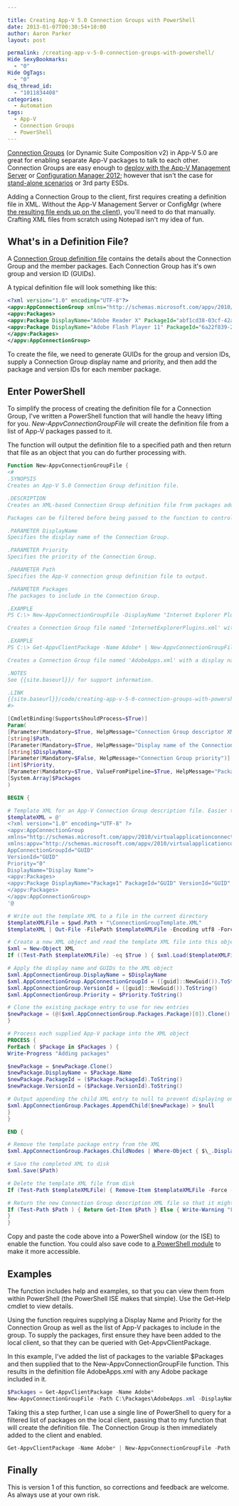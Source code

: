 ```yaml
---

title: Creating App-V 5.0 Connection Groups with PowerShell
date: 2013-01-07T00:30:54+10:00
author: Aaron Parker
layout: post

permalink: /creating-app-v-5-0-connection-groups-with-powershell/
Hide SexyBookmarks:
  - "0"
Hide OgTags:
  - "0"
dsq_thread_id:
  - "1011834408"
categories:
  - Automation
tags:
  - App-V
  - Connection Groups
  - PowerShell
---
```

[Connection Groups](http://technet.microsoft.com/en-us/library/jj737969.aspx) (or Dynamic Suite Composition v2) in App-V 5.0 are great for enabling separate App-V packages to talk to each other. Connection Groups are easy enough to [deploy with the App-V Management Server](http://technet.microsoft.com/en-us/library/jj713462.aspx) or [Configuration Manager 2012](http://technet.microsoft.com/en-us/library/jj591609.aspx); however that isn't the case for [stand-alone scenarios](http://www.applepie.se/app-v-5-standalone-and-connection-groups) or 3rd party ESDs.

Adding a Connection Group to the client, first requires creating a definition file in XML. Without the App-V Management Server or ConfigMgr (where [the resulting file ends up on the client](http://technet.microsoft.com/en-us/library/jj870811.aspx)), you'll need to do that manually. Crafting XML files from scratch using Notepad isn't my idea of fun.

## What's in a Definition File?

A [Connection Group definition file](http://blogs.technet.com/b/appv/archive/2012/11/06/deploying-connection-groups-app-v-5-0.aspx) contains the details about the Connection Group and the member packages. Each Connection Group has it's own group and version ID (GUIDs).

A typical definition file will look something like this:

```xml
<?xml version="1.0" encoding="UTF-8"?>  
<appv:AppConnectionGroup xmlns="http://schemas.microsoft.com/appv/2010/virtualapplicationconnectiongroup" xmlns:appv="http://schemas.microsoft.com/appv/2010/virtualapplicationconnectiongroup" AppConnectionGroupId="715f39d8-1b48-4b9a-95e6-d33370564b33" VersionId="9cdf46f3-6716-43d3-b533-5c697878f51f" Priority="2" DisplayName="Adobe Apps">  
<appv:Packages>  
<appv:Package DisplayName="Adobe Reader X" PackageId="abf1cd38-03cf-42af-8b27-564c4b9fcd1e" VersionId="818bc4eb-50f2-4fd4-90e4-9c8ed097e1e9" />  
<appv:Package DisplayName="Adobe Flash Player 11" PackageId="6a22f839-2d22-46dc-9c63-2649e370fce2" VersionId="792c8000-509c-4b1a-b4d7-58be65436d1a" />  
</appv:Packages>  
</appv:AppConnectionGroup>
```

To create the file, we need to generate GUIDs for the group and version IDs, supply a Connection Group display name and priority, and then add the package and version IDs for each member package.

## Enter PowerShell

To simplify the process of creating the definition file for a Connection Group, I've written a PowerShell function that will handle the heavy lifting for you. _New-AppvConnectionGroupFile_ will create the definition file from a list of App-V packages passed to it.

The function will output the definition file to a specified path and then return that file as an object that you can do further processing with.

```powershell
Function New-AppvConnectionGroupFile {  
<#  
.SYNOPSIS  
Creates an App-V 5.0 Connection Group definition file.

.DESCRIPTION  
Creates an XML-based Connection Group definition file from packages added to the current system.

Packages can be filtered before being passed to the function to control which packages are included in the Connection Group.

.PARAMETER DisplayName  
Specifies the display name of the Connection Group.

.PARAMETER Priority  
Specifies the priority of the Connection Group.

.PARAMETER Path  
Specifies the App-V connection group definition file to output.

.PARAMETER Packages  
The packages to include in the Connection Group.

.EXAMPLE  
PS C:\> New-AppvConnectionGroupFile -DisplayName "Internet Explorer Plugins" -Priority 0 -FilePath InternetExplorerPlugins.xml -Packages $Packages

Creates a Connection Group file named 'InternetExplorerPlugins.xml' with a display name of 'Internet Explorer Plugins' from packages contained within the array $Packages.

.EXAMPLE  
PS C:\> Get-AppvClientPackage -Name Adobe* | New-AppvConnectionGroupFile -DisplayName "Adobe Apps" -Priority 10 -FilePath AdobeApps.xml

Creates a Connection Group file named 'AdobeApps.xml' with a display name of 'Adobe Apps' from packages passed via the pipeline from Get-AppvClientPackage.

.NOTES  
See {{site.baseurl}}/ for support information.

.LINK  
{{site.baseurl}}/code/creating-app-v-5-0-connection-groups-with-powershell/  
#>

[CmdletBinding(SupportsShouldProcess=$True)]  
Param(  
[Parameter(Mandatory=$True, HelpMessage="Connection Group descriptor XML file path")]  
[string]$Path,  
[Parameter(Mandatory=$True, HelpMessage="Display name of the Connection Group")]  
[string]$DisplayName,  
[Parameter(Mandatory=$False, HelpMessage="Connection Group priority")]  
[int]$Priority,  
[Parameter(Mandatory=$True, ValueFromPipeline=$True, HelpMessage="Packages to include in the Connection Group")]  
[System.Array]$Packages  
)

BEGIN {

# Template XML for an App-V Connection Group description file. Easier than building from an XML object  
$templateXML = @'  
<?xml version="1.0" encoding="UTF-8" ?>  
<appv:AppConnectionGroup  
xmlns="http://schemas.microsoft.com/appv/2010/virtualapplicationconnectiongroup"  
xmlns:appv="http://schemas.microsoft.com/appv/2010/virtualapplicationconnectiongroup"  
AppConnectionGroupId="GUID"  
VersionId="GUID"  
Priority="0"  
DisplayName="Display Name">  
<appv:Packages>  
<appv:Package DisplayName="Package1" PackageId="GUID" VersionId="GUID" />  
</appv:Packages>  
</appv:AppConnectionGroup>  
'@

# Write out the template XML to a file in the current directory  
$templateXMLFile = $pwd.Path + "\ConnectionGroupTemplate.XML"  
$templateXML | Out-File -FilePath $templateXMLFile -Encoding utf8 -Force

# Create a new XML object and read the template XML file into this object  
$xml = New-Object XML  
If ((Test-Path $templateXMLFile) -eq $True ) { $xml.Load($templateXMLFile) } Else { Write-Warning -Message "Unable to read template XML file." }

# Apply the display name and GUIDs to the XML object  
$xml.AppConnectionGroup.DisplayName = $DisplayName  
$xml.AppConnectionGroup.AppConnectionGroupId = ([guid]::NewGuid()).ToString()  
$xml.AppConnectionGroup.VersionId = ([guid]::NewGuid()).ToString()  
$xml.AppConnectionGroup.Priority = $Priority.ToString()

# Clone the existing package entry to use for new entries  
$newPackage = (@($xml.AppConnectionGroup.Packages.Package)[0]).Clone()  
}

# Process each supplied App-V package into the XML object  
PROCESS {  
ForEach ( $Package in $Packages ) {  
Write-Progress "Adding packages"

$newPackage = $newPackage.Clone()  
$newPackage.DisplayName = $Package.Name  
$newPackage.PackageId = ($Package.PackageId).ToString()  
$newPackage.VersionId = ($Package.VersionId).ToString()

# Output appending the child XML entry to null to prevent displaying on screen  
$xml.AppConnectionGroup.Packages.AppendChild($newPackage) > $null  
}  
}

END {

# Remove the template package entry from the XML  
$xml.AppConnectionGroup.Packages.ChildNodes | Where-Object { $\_.DisplayName -eq "Package1" } | ForEach-Object { [void]$xml.AppConnectionGroup.Packages.RemoveChild($\_) }

# Save the completed XML to disk  
$xml.Save($Path)

# Delete the template XML file from disk  
If (Test-Path $templateXMLFile) { Remove-Item $templateXMLFile -Force -ErrorAction SilentlyContinue }

# Return the new Connection Group description XML file so that it might be processed by other functions  
If (Test-Path $Path ) { Return Get-Item $Path } Else { Write-Warning "Failed to save Connection Group definition file." }  
}  
}
```

Copy and paste the code above into a PowerShell window (or the ISE) to enable the function. You could also save code to [a PowerShell module](http://msdn.microsoft.com/en-gb/library/windows/desktop/dd878324(v=vs.85).aspx) to make it more accessible.

## Examples

The function includes help and examples, so that you can view them from within PowerShell (the PowerShell ISE makes that simple). Use the Get-Help cmdlet to view details.

Using the function requires supplying a Display Name and Priority for the Connection Group as well as the list of App-V packages to include in the group. To supply the packages, first ensure they have been added to the local client, so that they can be queried with Get-AppvClientPackage.

In this example, I've added the list of packages to the variable $Packages and then supplied that to the New-AppvConnectionGroupFile function. This results in the definition file AdobeApps.xml with any Adobe package included in it.

```powershell
$Packages = Get-AppvClientPackage -Name Adobe*  
New-AppvConnectionGroupFile -Path C:\Packages\AdobeApps.xml -DisplayName "Adobe Apps" -Priority 2 -Packages $Packages
```

Taking this a step further, I can use a single line of PowerShell to query for a filtered list of packages on the local client, passing that to my function that will create the definition file. The Connection Group is then immediately added to the client and enabled.

```powershell
Get-AppvClientPackage -Name Adobe* | New-AppvConnectionGroupFile -Path C:\Packages\AdobeApps.xml -DisplayName "Adobe Apps" -Priority 2 | Add-AppvClientConnectionGroup | Enable-AppvClientConnectionGroup -Global
```

## Finally

This is version 1 of this function, so corrections and feedback are welcome. As always use at your own risk.
